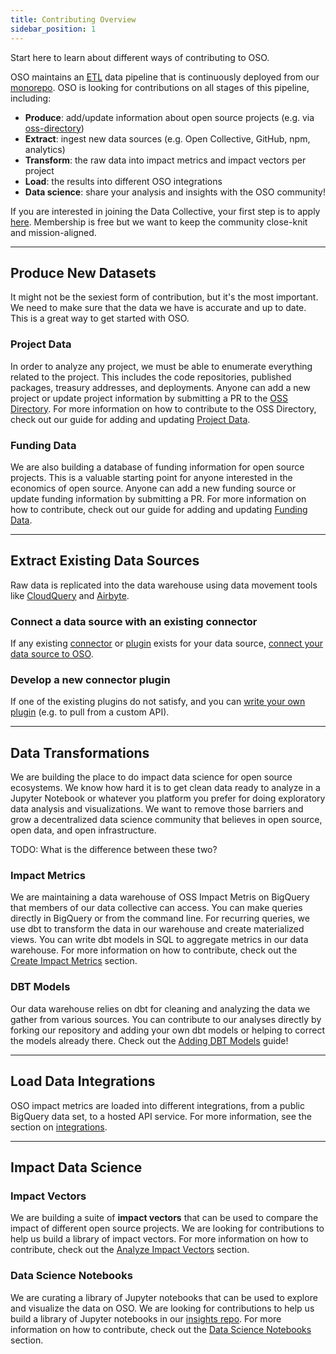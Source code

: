 ```yaml
---
title: Contributing Overview
sidebar_position: 1
---
```


Start here to learn about different ways of contributing to OSO.

OSO maintains an [ETL](https://en.wikipedia.org/wiki/Extract%2C_load%2C_transform) data pipeline that is continuously deployed from our [monorepo](https://github.com/opensource-observer/oso/). OSO is looking for contributions on all stages of this pipeline, including:

- **Produce**: add/update information about open source projects
  (e.g. via [oss-directory](https://github.com/opensource-observer/oss-directory))
- **Extract**: ingest new data sources (e.g. Open Collective, GitHub, npm, analytics)
- **Transform**: the raw data into impact metrics and impact vectors per project
- **Load**: the results into different OSO integrations
- **Data science**: share your analysis and insights with the OSO community!

If you are interested in joining the Data Collective, your first step is to apply [here](https://www.kariba.network/). Membership is free but we want to keep the community close-knit and mission-aligned.

---

## Produce New Datasets

It might not be the sexiest form of contribution, but it's the most important. We need to make sure that the data we have is accurate and up to date. This is a great way to get started with OSO.

### Project Data

In order to analyze any project, we must be able to enumerate everything related to the project. This includes the code repositories, published packages, treasury addresses, and deployments. Anyone can add a new project or update project information by submitting a PR to the [OSS Directory](https://github.com/opensource-observer/oss-directory). For more information on how to contribute to the OSS Directory, check out our guide for adding and updating [Project Data](./produce/project-data).

### Funding Data

We are also building a database of funding information for open source projects. This is a valuable starting point for anyone interested in the economics of open source. Anyone can add a new funding source or update funding information by submitting a PR. For more information on how to contribute, check out our guide for adding and updating [Funding Data](./produce/funding-data).

---

## Extract Existing Data Sources

Raw data is replicated into the data warehouse using data movement tools like [CloudQuery](https://cloudquery.io/) and [Airbyte](https://airbyte.com/).

### Connect a data source with an existing connector

If any existing [connector](https://airbyte.com/connectors) or [plugin](https://hub.cloudquery.io/plugins/source) exists for your data source, [connect your data source to OSO](./extract/connect-your-data).

### Develop a new connector plugin

If one of the existing plugins do not satisfy, and you can [write your own plugin](./extract/write-data-connector.md) (e.g. to pull from a custom API).

---

## Data Transformations

We are building the place to do impact data science for open source ecosystems. We know how hard it is to get clean data ready to analyze in a Jupyter Notebook or whatever you platform you prefer for doing exploratory data analysis and visualizations. We want to remove those barriers and grow a decentralized data science community that believes in open source, open data, and open infrastructure.

TODO: What is the difference between these two?

### Impact Metrics

We are maintaining a data warehouse of OSS Impact Metris on BigQuery that members of our data collective can access. You can make queries directly in BigQuery or from the command line. For recurring queries, we use dbt to transform the data in our warehouse and create materialized views. You can write dbt models in SQL to aggregate metrics in our data warehouse. For more information on how to contribute, check out the [Create Impact Metrics](./transform/create-impact-metrics) section.

### DBT Models

Our data warehouse relies on dbt for cleaning and analyzing the data we gather from various sources. You can contribute to our analyses directly by forking our repository and adding your own dbt models or helping to correct the models already there. Check out the [Adding DBT Models](./transform/adding-dbt-models) guide!

---

## Load Data Integrations

OSO impact metrics are loaded into different integrations, from a public BigQuery data set, to a hosted API service.
For more information, see the section on [integrations](../integrate/getting-started).

---

## Impact Data Science

### Impact Vectors

We are building a suite of **impact vectors** that can be used to compare the impact of different open source projects. We are looking for contributions to help us build a library of impact vectors. For more information on how to contribute, check out the [Analyze Impact Vectors](./data-science/analyze-impact-vectors) section.

### Data Science Notebooks

We are curating a library of Jupyter notebooks that can be used to explore and visualize the data on OSO. We are looking for contributions to help us build a library of Jupyter notebooks in our [insights repo](https://github.com/opensource-observer/insights). For more information on how to contribute, check out the [Data Science Notebooks](./data-science/notebooks) section.
